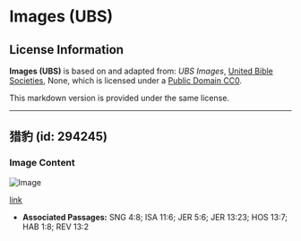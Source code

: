# Images (UBS)

## License Information

**Images (UBS)** is based on and adapted from: _UBS Images_, [United Bible Societies](https://unitedbiblesocieties.org/), None, which is licensed under a [Public Domain CC0](https://creativecommons.org/public-domain/cc0/).

This markdown version is provided under the same license.



--------------------------------

## 猎豹 (id: 294245)

### Image Content

![Image](https://cdn.aquifer.bible/aquifer-content/resources/Media/WEB-0124_cheetah.jpg)

[link](https://cdn.aquifer.bible/aquifer-content/resources/Media/WEB-0124_cheetah.jpg)

* **Associated Passages:** SNG 4:8; ISA 11:6; JER 5:6; JER 13:23; HOS 13:7; HAB 1:8; REV 13:2

